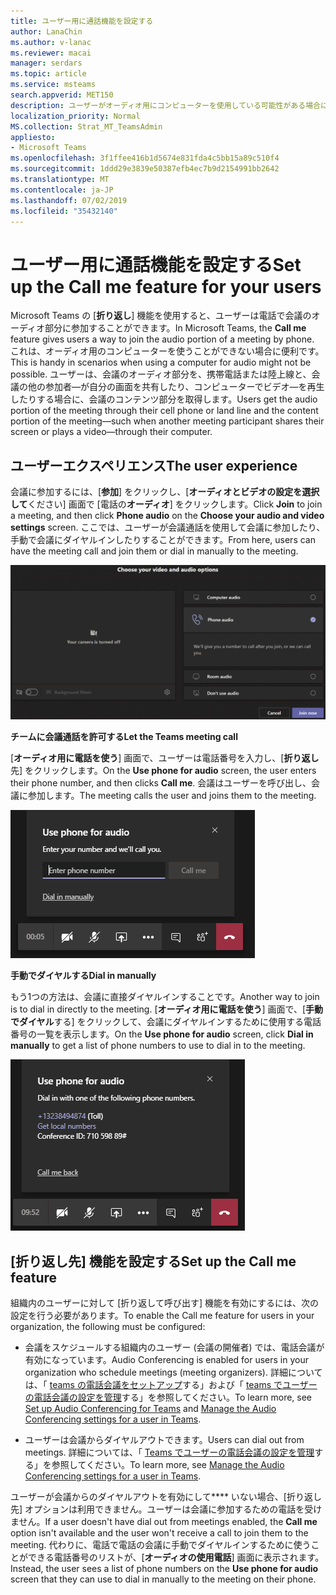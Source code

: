 ```yaml
---
title: ユーザー用に通話機能を設定する
author: LanaChin
ms.author: v-lanac
ms.reviewer: macai
manager: serdars
ms.topic: article
ms.service: msteams
search.appverid: MET150
description: ユーザーがオーディオ用にコンピューターを使用している可能性がある場合に、ユーザーが電話でオーディオ部分に参加できるように、Teams の [折り返し] 機能を設定する方法について説明します。
localization_priority: Normal
MS.collection: Strat_MT_TeamsAdmin
appliesto:
- Microsoft Teams
ms.openlocfilehash: 3f1ffee416b1d5674e831fda4c5bb15a89c510f4
ms.sourcegitcommit: 1ddd29e3839e50387efb4ec7b9d2154991bb2642
ms.translationtype: MT
ms.contentlocale: ja-JP
ms.lasthandoff: 07/02/2019
ms.locfileid: "35432140"
---
```

# <a name="set-up-the-call-me-feature-for-your-users"></a><span data-ttu-id="f223f-103">ユーザー用に通話機能を設定する</span><span class="sxs-lookup"><span data-stu-id="f223f-103">Set up the Call me feature for your users</span></span>

<span data-ttu-id="f223f-104">Microsoft Teams の [**折り返し**] 機能を使用すると、ユーザーは電話で会議のオーディオ部分に参加することができます。</span><span class="sxs-lookup"><span data-stu-id="f223f-104">In Microsoft Teams, the **Call me** feature gives users a way to join the audio portion of a meeting by phone.</span></span> <span data-ttu-id="f223f-105">これは、オーディオ用のコンピューターを使うことができない場合に便利です。</span><span class="sxs-lookup"><span data-stu-id="f223f-105">This is handy in scenarios when using a computer for audio might not be possible.</span></span> <span data-ttu-id="f223f-106">ユーザーは、会議のオーディオ部分を、携帯電話または陸上線と、会議の他の参加者&mdash;が自分の画面を共有したり、コンピューターでビデオ&mdash;を再生したりする場合に、会議のコンテンツ部分を取得します。</span><span class="sxs-lookup"><span data-stu-id="f223f-106">Users get the audio portion of the meeting through their cell phone or land line and the content portion of the meeting&mdash;such when another meeting participant shares their screen or plays a video&mdash;through their computer.</span></span>

## <a name="the-user-experience"></a><span data-ttu-id="f223f-107">ユーザーエクスペリエンス</span><span class="sxs-lookup"><span data-stu-id="f223f-107">The user experience</span></span>

<span data-ttu-id="f223f-108">会議に参加するには、[**参加**] をクリックし、[**オーディオとビデオの設定を選択して**ください] 画面で [電話の**オーディオ**] をクリックします。</span><span class="sxs-lookup"><span data-stu-id="f223f-108">Click **Join** to join a meeting, and then click **Phone audio** on the  **Choose your audio and video settings** screen.</span></span> <span data-ttu-id="f223f-109">ここでは、ユーザーが会議通話を使用して会議に参加したり、手動で会議にダイヤルインしたりすることができます。</span><span class="sxs-lookup"><span data-stu-id="f223f-109">From here, users can have the meeting call and join them or dial in manually to the meeting.</span></span>

![[電話] オーディオオプションのスクリーンショット](media/set-up-the-call-me-feature-for-your-users-phone-audio.png)

<span data-ttu-id="f223f-111">**チームに会議通話を許可する**</span><span class="sxs-lookup"><span data-stu-id="f223f-111">**Let the Teams meeting call**</span></span>

<span data-ttu-id="f223f-112">[**オーディオ用に電話を使う**] 画面で、ユーザーは電話番号を入力し、[**折り返し**先] をクリックします。</span><span class="sxs-lookup"><span data-stu-id="f223f-112">On the **Use phone for audio** screen, the user enters their phone number, and then clicks **Call me**.</span></span> <span data-ttu-id="f223f-113">会議はユーザーを呼び出し、会議に参加します。</span><span class="sxs-lookup"><span data-stu-id="f223f-113">The meeting calls the user and joins them to the meeting.</span></span>

![[オーディオ用電話を使う] 画面の [折り返し先] オプションのスクリーンショット](media/set-up-the-call-me-feature-for-your-users-call-me.png)

<span data-ttu-id="f223f-115">**手動でダイヤルする**</span><span class="sxs-lookup"><span data-stu-id="f223f-115">**Dial in manually**</span></span>

<span data-ttu-id="f223f-116">もう1つの方法は、会議に直接ダイヤルインすることです。</span><span class="sxs-lookup"><span data-stu-id="f223f-116">Another way to join is to dial in directly to the meeting.</span></span> <span data-ttu-id="f223f-117">[**オーディオ用に電話を使う**] 画面で、[**手動でダイヤル**する] をクリックして、会議にダイヤルインするために使用する電話番号の一覧を表示します。</span><span class="sxs-lookup"><span data-stu-id="f223f-117">On the **Use phone for audio** screen, click **Dial in manually** to get a list of phone numbers to use to dial in to the meeting.</span></span>

![[手動でダイヤルする] オプションのスクリーンショット](media/set-up-the-call-me-feature-for-your-users-dial-in.png)

## <a name="set-up-the-call-me-feature"></a><span data-ttu-id="f223f-119">[折り返し先] 機能を設定する</span><span class="sxs-lookup"><span data-stu-id="f223f-119">Set up the Call me feature</span></span>

<span data-ttu-id="f223f-120">組織内のユーザーに対して [折り返して呼び出す] 機能を有効にするには、次の設定を行う必要があります。</span><span class="sxs-lookup"><span data-stu-id="f223f-120">To enable the Call me feature for users in your organization, the following must be configured:</span></span>

- <span data-ttu-id="f223f-121">会議をスケジュールする組織内のユーザー (会議の開催者) では、電話会議が有効になっています。</span><span class="sxs-lookup"><span data-stu-id="f223f-121">Audio Conferencing is enabled for users in your organization who schedule meetings (meeting organizers).</span></span> <span data-ttu-id="f223f-122">詳細については、「 [teams の電話会議をセットアップ](set-up-audio-conferencing-in-teams.md)する」および「 [teams でユーザーの電話会議の設定を管理](manage-the-audio-conferencing-settings-for-a-user-in-teams.md)する」を参照してください。</span><span class="sxs-lookup"><span data-stu-id="f223f-122">To learn more, see [Set up Audio Conferencing for Teams](set-up-audio-conferencing-in-teams.md) and [Manage the Audio Conferencing settings for a user in Teams](manage-the-audio-conferencing-settings-for-a-user-in-teams.md).</span></span>

- <span data-ttu-id="f223f-123">ユーザーは会議からダイヤルアウトできます。</span><span class="sxs-lookup"><span data-stu-id="f223f-123">Users can dial out from meetings.</span></span> <span data-ttu-id="f223f-124">詳細については、「 [Teams でユーザーの電話会議の設定を管理](manage-the-audio-conferencing-settings-for-a-user-in-teams.md)する」を参照してください。</span><span class="sxs-lookup"><span data-stu-id="f223f-124">To learn more, see [Manage the Audio Conferencing settings for a user in Teams](manage-the-audio-conferencing-settings-for-a-user-in-teams.md).</span></span>

<span data-ttu-id="f223f-125">ユーザーが会議からのダイヤルアウトを有効にして\*\*\*\* いない場合、[折り返し先] オプションは利用できません。ユーザーは会議に参加するための電話を受けません。</span><span class="sxs-lookup"><span data-stu-id="f223f-125">If a user doesn't have dial out from meetings enabled, the **Call me** option isn't available and the user won't receive a call to join them to the meeting.</span></span> <span data-ttu-id="f223f-126">代わりに、電話で電話の会議に手動でダイヤルインするために使うことができる電話番号のリストが、[**オーディオの使用電話**] 画面に表示されます。</span><span class="sxs-lookup"><span data-stu-id="f223f-126">Instead, the user sees a list of phone numbers on the **Use phone for audio** screen that they can use to dial in manually to the meeting on their phone.</span></span>

